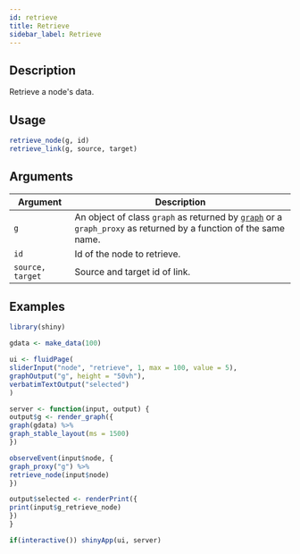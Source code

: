 ```yaml
---
id: retrieve
title: Retrieve
sidebar_label: Retrieve
---
```


## Description

Retrieve a node's data.


## Usage

```r
retrieve_node(g, id)
retrieve_link(g, source, target)
```


## Arguments

Argument      |Description
------------- |----------------
`g`     |     An object of class `graph` as returned by [`graph`](#graph) or a `graph_proxy`  as returned by a function of the same name.
`id`     |     Id of the node to retrieve.
`source, target`     |     Source and target id of link.


## Examples

```r
library(shiny)

gdata <- make_data(100)

ui <- fluidPage(
sliderInput("node", "retrieve", 1, max = 100, value = 5),
graphOutput("g", height = "50vh"),
verbatimTextOutput("selected")
)

server <- function(input, output) {
output$g <- render_graph({
graph(gdata) %>%
graph_stable_layout(ms = 1500)
})

observeEvent(input$node, {
graph_proxy("g") %>%
retrieve_node(input$node)
})

output$selected <- renderPrint({
print(input$g_retrieve_node)
})
}

if(interactive()) shinyApp(ui, server)
```


